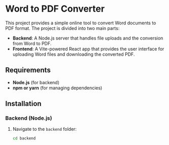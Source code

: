 # Word to PDF Converter

This project provides a simple online tool to convert Word documents to PDF format. The project is divided into two main parts:

- **Backend**: A Node.js server that handles file uploads and the conversion from Word to PDF.
- **Frontend**: A Vite-powered React app that provides the user interface for uploading Word files and downloading the converted PDF.
## Requirements

- **Node.js** (for backend)
- **npm or yarn** (for managing dependencies)

## Installation

### Backend (Node.js)

1. Navigate to the `backend` folder:
   ```bash
   cd backend
